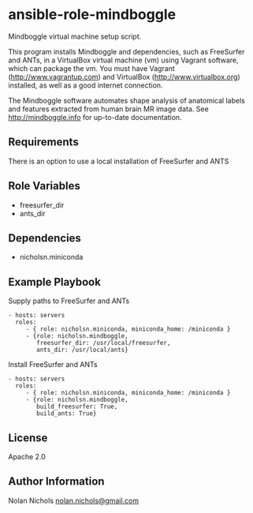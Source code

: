 ansible-role-mindboggle
=======================

Mindboggle virtual machine setup script.

This program installs Mindboggle and dependencies, such as
FreeSurfer and ANTs, in a VirtualBox virtual machine (vm)
using Vagrant software, which can package the vm.
You must have Vagrant (http://www.vagrantup.com) and
VirtualBox (http://www.virtualbox.org) installed,
as well as a good internet connection.

The Mindboggle software automates shape analysis of anatomical labels
and features extracted from human brain MR image data.
See http://mindboggle.info for up-to-date documentation.

Requirements
------------

There is an option to use a local installation of FreeSurfer and ANTS

Role Variables
--------------

- freesurfer_dir
- ants_dir

Dependencies
------------

- nicholsn.miniconda

Example Playbook
-------------------------

Supply paths to FreeSurfer and ANTs

    - hosts: servers
      roles:
         - { role: nicholsn.miniconda, miniconda_home: /miniconda }
         - {role: nicholsn.mindboggle, 
            freesurfer_dir: /usr/local/freesurfer,
            ants_dir: /usr/local/ants}

Install FreeSurfer and ANTs

    - hosts: servers
      roles:
         - { role: nicholsn.miniconda, miniconda_home: /miniconda }
         - {role: nicholsn.mindboggle, 
            build_freesurfer: True,
            build_ants: True}

License
-------

Apache 2.0

Author Information
------------------

Nolan Nichols <nolan.nichols@gmail.com>